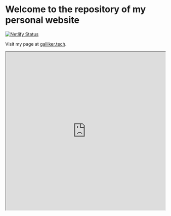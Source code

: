 # Welcome to the repository of my personal website
[![Netlify Status](https://api.netlify.com/api/v1/badges/f6726c28-3e02-4f83-821d-2f7516dc8009/deploy-status)](https://app.netlify.com/sites/musical-salamander-0b1dfa/deploys)

Visit my page at [galliker.tech](https://galliker.tech).

<iframe src="https://galliker.tech" width="100%" height="500"></iframe>

<!-- [![Welcome to my Personal Website Manuel Yves Galliker(1)]()](https://galliker.tech) -->
